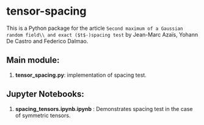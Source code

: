 # tensor-spacing
This is a Python package for the article `Second maximum of a Gaussian random field\\ and exact ($t$-)spacing test` by Jean-Marc Azaïs, Yohann De Castro and Federico Dalmao.

## Main module:

1. **tensor_spacing.py**: implementation of spacing test.

## Jupyter Notebooks:

1. **spacing_tensors.ipynb.ipynb** : Demonstrates spacing test in the case of symmetric tensors. 
